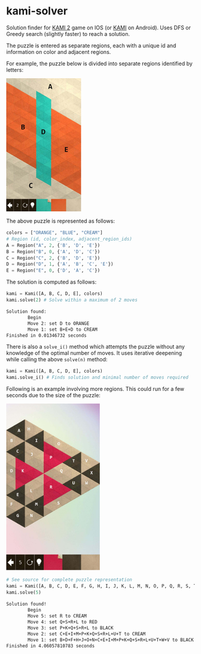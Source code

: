 # kami-solver
Solution finder for [KAMI 2](https://itunes.apple.com/us/app/kami-2/id1133161444?mt=8) game on IOS (or [KAMI](https://play.google.com/store/apps/details?id=air.com.stateofplaygames.kamifree&hl=en) on Android). 
Uses DFS or Greedy search (slightly faster) to reach a solution.

The puzzle is entered as separate regions, each with a unique id and information on color and adjacent regions.

For example, the puzzle below is divided into separate regions identified by letters:   

<img src="https://github.com/eternalthinker/kami-solver/blob/master/kami-2-puzzle-examples/kami1_regions.jpg" width="200px"/>  

The above puzzle is represented as follows:
```python
colors = ["ORANGE", "BLUE", "CREAM"]
# Region (id, color_index, adjacent_region_ids)
A = Region("A", 2, {'B', 'D', 'E'})
B = Region("B", 0, {'A', 'D', 'C'})
C = Region("C", 2, {'B', 'D', 'E'})
D = Region("D", 1, {'A', 'B', 'C', 'E'})
E = Region("E", 0, {'D', 'A', 'C'})
```
The solution is computed as follows:

```python
kami = Kami([A, B, C, D, E], colors)
kami.solve(2) # Solve within a maximum of 2 moves
```
```
Solution found:
        Begin
        Move 2: set D to ORANGE
        Move 1: set B+E+D to CREAM
Finished in 0.01346732 seconds
```

There is also a `solve_i()` method which attempts the puzzle without any knowledge of the optimal number of moves.
It uses iterative deepening while calling the above `solve(n)` method:  
```python
kami = Kami([A, B, C, D, E], colors)
kami.solve_i() # Finds solution and minimal number of moves required
```

Following is an example involving more regions. This could run for a few seconds due to the size of the puzzle:

<img src="https://github.com/eternalthinker/kami-solver/blob/master/kami-2-puzzle-examples/kami3_regions.jpg" width="250px"/>

```python
# See source for complete puzzle representation
kami = Kami([A, B, C, D, E, F, G, H, I, J, K, L, M, N, O, P, Q, R, S, T, U, V, W, X], colors)
kami.solve(5)
```
```
Solution found!
        Begin
        Move 5: set R to CREAM
        Move 4: set Q+S+R+L to RED
        Move 3: set P+K+Q+S+R+L to BLACK
        Move 2: set C+E+I+M+P+K+Q+S+R+L+U+T to CREAM
        Move 1: set B+D+F+H+J+O+N+C+E+I+M+P+K+Q+S+R+L+U+T+W+V to BLACK
Finished in 4.06057810783 seconds
```
